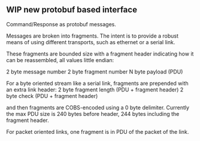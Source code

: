 ## WIP new protobuf based interface


Command/Response as protobuf messages.

Messages are broken into fragments. The intent is to provide a robust means of
using different transports, such as ethernet or a serial link.

These fragments are bounded size with a fragment header indicating how it can be
reassembled, all values little endian:

2 byte message number
2 byte fragment number
N byte payload (PDU)

For a byte oriented stream like a serial link, fragments are prepended with an
extra link header: 
2 byte fragment length (PDU + fragment header)
2 byte check (PDU + fragment header)

and then fragments are COBS-encoded using a 0 byte delimiter. Currently the max
PDU size is 240 bytes before header, 244 bytes including the fragment header.

For packet oriented links, one fragment is in PDU of the packet of the link.
